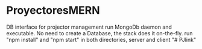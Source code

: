 # ProyectoresMERN
DB interface for projector management
run MongoDb daemon and executable. No need to create a Database, the stack does it on-the-fly.
run "npm install" and "npm start" in both directories, server and client
"# PJlink" 
